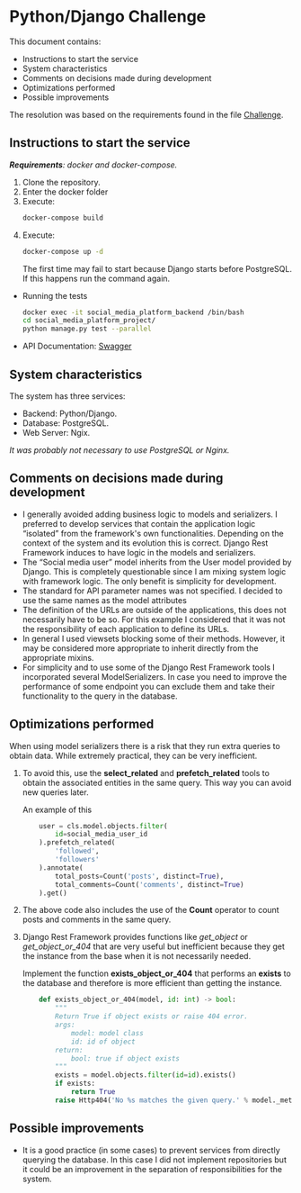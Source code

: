 # Python/Django Challenge

This document contains:

- Instructions to start the service 
- System characteristics
- Comments on decisions made during development
- Optimizations performed
- Possible improvements

The resolution was based on the requirements found in the file [Challenge](./CHALLENGE.md).

## Instructions to start the service

***Requirements**: docker and docker-compose.*

1. Clone the repository.
2. Enter the docker folder
3. Execute:
    ```bash
    docker-compose build
    ```
4. Execute:
    ```bash
    docker-compose up -d
    ```
   The first time may fail to start because Django starts before PostgreSQL. If this happens run the command again.

- Running the tests
    ```bash
    docker exec -it social_media_platform_backend /bin/bash
    cd social_media_platform_project/
    python manage.py test --parallel
    ```

- API Documentation: [Swagger](http://127.0.0.1:8081/swagger) 

## System characteristics

The system has three services:
- Backend: Python/Django.
- Database: PostgreSQL.
- Web Server: Ngix.

*It was probably not necessary to use PostgreSQL or Nginx.*

## Comments on decisions made during development

- I generally avoided adding business logic to models and serializers. I preferred to develop services that contain the application logic “isolated” from the framework's own functionalities. Depending on the context of the system and its evolution this is correct.
Django Rest Framework induces to have logic in the models and serializers.
- The “Social media user” model inherits from the User model provided by Django. This is completely questionable since I am mixing system logic with framework logic. The only benefit is simplicity for development.
- The standard for API parameter names was not specified. I decided to use the same names as the model attributes 
- The definition of the URLs are outside of the applications, this does not necessarily have to be so. For this example I considered that it was not the responsibility of each application to define its URLs.
- In general I used viewsets blocking some of their methods. However, it may be considered more appropriate to inherit directly from the appropriate mixins.
- For simplicity and to use some of the Django Rest Framework tools I incorporated several ModelSerializers. In case you need to improve the performance of some endpoint you can exclude them and take their functionality to the query in the database.

## Optimizations performed

When using model serializers there is a risk that they run extra queries to obtain data. While extremely practical, they can be very inefficient.

1. To avoid this, use the **select_related** and **prefetch_related** tools to obtain the associated entities in the same query. This way you can avoid new queries later.

    An example of this

    ```python
        user = cls.model.objects.filter(
            id=social_media_user_id
        ).prefetch_related(
            'followed',
            'followers'
        ).annotate(
            total_posts=Count('posts', distinct=True),
            total_comments=Count('comments', distinct=True)
        ).get()
    ```

2. The above code also includes the use of the **Count** operator to count posts and comments in the same query.
   
3. Django Rest Framework provides functions like  *get_object* or *get_object_or_404*  that are very useful but inefficient because they get the instance from the base when it is not necessarily needed.

    Implement the function **exists_object_or_404** that performs an **exists** to the database and therefore is more efficient than getting the instance. 

    ```python
        def exists_object_or_404(model, id: int) -> bool:
            """
            Return True if object exists or raise 404 error.
            args:
                model: model class
                id: id of object
            return:
                bool: true if object exists
            """
            exists = model.objects.filter(id=id).exists()
            if exists:
                return True
            raise Http404('No %s matches the given query.' % model._meta.object_name)
    ```



## Possible improvements

- It is a good practice (in some cases) to prevent services from directly querying the database. In this case I did not implement repositories but it could be an improvement in the separation of responsibilities for the system.
